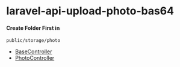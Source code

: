 # laravel-api-upload-photo-bas64
 

#### Create Folder First in
```
public/storage/photo
```

- [BaseController](https://github.com/gzeinnumer/laravel-api-upload-photo-bas64/blob/master/app/Http/Controllers/Api/BaseController.php)
- [PhotoController](https://github.com/gzeinnumer/laravel-api-upload-photo-bas64/blob/master/app/Http/Controllers/Api/PhotoController.php)
